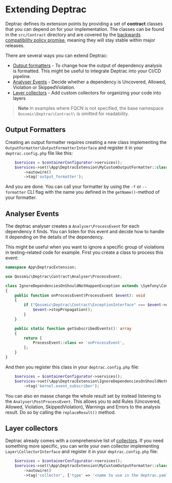 # Extending Deptrac

Deptrac defines its extension points by providing a set of **contract** classes
that you can depend on for your implementation. The classes can be found in
the `src/Contract` directory and are covered by
the [backwards compatibility policy promise](bc_policy.md), meaning they will stay stable within major releases.

There are several ways you can extend Deptrac:

- [Output formatters](#output-formatters) - To change how the output of
  dependency analysis is formatted. This might be useful to integrate Deptrac
  into your CI/CD pipeline.
- [Analyser Events](#analyser-events) - Decide whether a dependency is
  Uncovered, Allowed, Violation or SkippedViolation.
- [Layer collectors](#layer-collectors) - Add custom collectors for organizing your code into layers

> **Note**
> In examples where FQCN is not specified, the base
> namespace `Qossmic\Deptrac\Contract\` is omitted for readability.

## Output Formatters

Creating an output formatter requires creating a new class implementing
the `OutputFormatter\OutputFormatterInterface` and
register it
in your `deptrac.config.php` file like this:

```php
    $services = $containerConfigurator->services();
    $services->set(\App\DeptracExtension\MyCustomOutputFormatter::class)
        ->autowire()
        ->tag('output_formatter');
```

And you are done. You can call your formatter by using the `-f` or `--formatter`
CLI flag with the name you defined
in the `getName()`-method of your formatter.

## Analyser Events

The deptrac analyser creates a `Analyser\ProcessEvent` for each dependency it
finds. You
can listen for this event and decide how to handle it depending on the
details of the dependency.

This might be useful when you want to ignore a specific group of
violations in testing-related code for example. First you create a class to process
this event:

```php
namespace App\DeptracExtension;

use Qossmic\Deptrac\Contract\Analyser\ProcessEvent;

class IgnoreDependenciesOnShouldNotHappenException extends \Symfony\Component\EventDispatcher\EventSubscriberInterface
{
    public function onProcessEvent(ProcessEvent $event): void
    {
        if ("Qossmic\Deptrac\Contract\ExceptionInterface" === $event->dependentReference->getToken()->toString()) {
            $event->stopPropagation();
        }
    }

    public static function getSubscribedEvents(): array
    {
        return [
            ProcessEvent::class => 'onProcessEvent',
        ];
    }
}
```

And then you register this class in your `deptrac.config.php` file:

```php
    $services = $containerConfigurator->services();
    $services->set(\App\DeptracExtension\IgnoreDependenciesOnShouldNotHappenException::class)
        ->tag('kernel.event_subscriber');
```

You can also en masse change the whole result set by instead listening to
the `Analyser\PostProcessEvent`. This allows you to add Rules (Uncovered,
Allowed, Violation, SkippedViolation),
Warnings and Errors to the analysis result. Do so by calling
the `replaceResult()` method.

## Layer collectors

Deptrac already comes with a comprehensive list of [collectors](collectors.md). If you
need something more specific, you can write your own collector
implementing `Layer\CollectorInterface` and register it in your `deptrac.config.php`
file:

```php
    $services = $containerConfigurator->services();
    $services->set(\App\DeptracExtension\MyCustomOutputFormatter::class)
        ->autowire()
        ->tag('collector', ['type' => '<name to use in the deptrac.yaml to invoke the collector>']);
```
